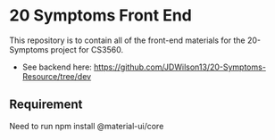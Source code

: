 # 20 Symptoms Front End

This repository is to contain all of the front-end materials for the 20-Symptoms project for CS3560.
- See backend here: https://github.com/JDWilson13/20-Symptoms-Resource/tree/dev

## Requirement
Need to run npm install @material-ui/core 